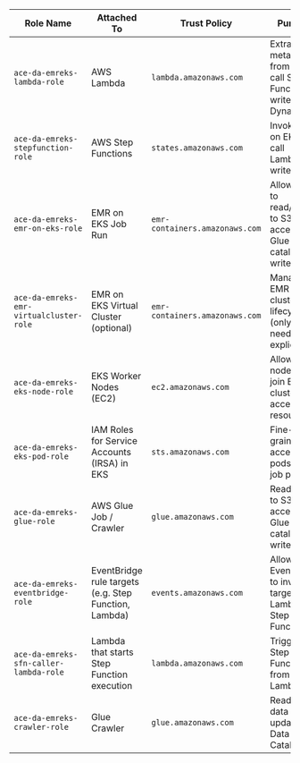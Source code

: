 | **Role Name**                           | **Attached To**                                       | **Trust Policy**               | **Purpose**                                                          | **Key Permissions**                                                   |
| --------------------------------------- | ----------------------------------------------------- | ------------------------------ | -------------------------------------------------------------------- | --------------------------------------------------------------------- |
| `ace-da-emreks-lambda-role`             | AWS Lambda                                            | `lambda.amazonaws.com`         | Extract metadata from files, call Step Function or write to DynamoDB | `dynamodb:PutItem`, `states:StartExecution`, `s3:GetObject`, `logs:*` |
| `ace-da-emreks-stepfunction-role`       | AWS Step Functions                                    | `states.amazonaws.com`         | Invoke EMR on EKS job, call Lambda, write logs                       | `lambda:InvokeFunction`, `emr-containers:StartJobRun`, `logs:*`       |
| `ace-da-emreks-emr-on-eks-role`         | EMR on EKS Job Run                                    | `emr-containers.amazonaws.com` | Allow EMR to read/write to S3, access Glue catalog, write logs       | `s3:*`, `glue:Get*`, `logs:*`, `kms:Decrypt`                          |
| `ace-da-emreks-emr-virtualcluster-role` | EMR on EKS Virtual Cluster (optional)                 | `emr-containers.amazonaws.com` | Manage EMR virtual cluster lifecycle (only if needed explicitly)     | `eks:AccessKubernetesApi`, `eks:DescribeCluster`                      |
| `ace-da-emreks-eks-node-role`           | EKS Worker Nodes (EC2)                                | `ec2.amazonaws.com`            | Allow EC2 nodes to join EKS cluster and access resources             | `eks:DescribeCluster`, `ecr:GetAuthorizationToken`, `logs:*`, `s3:*`  |
| `ace-da-emreks-eks-pod-role`            | IAM Roles for Service Accounts (IRSA) in EKS          | `sts.amazonaws.com`            | Fine-grained access for pods (EMR job pods)                          | `s3:*`, `glue:*`, `cloudwatch:PutMetricData`                          |
| `ace-da-emreks-glue-role`               | AWS Glue Job / Crawler                                | `glue.amazonaws.com`           | Read/write to S3, access Glue catalog, write logs                    | `s3:*`, `glue:*`, `logs:*`, `kms:Decrypt`                             |
| `ace-da-emreks-eventbridge-role`        | EventBridge rule targets (e.g. Step Function, Lambda) | `events.amazonaws.com`         | Allow EventBridge to invoke targets like Lambda or Step Functions    | `lambda:InvokeFunction`, `states:StartExecution`                      |
| `ace-da-emreks-sfn-caller-lambda-role`  | Lambda that starts Step Function execution            | `lambda.amazonaws.com`         | Trigger Step Function from Lambda                                    | `states:StartExecution`                                               |
| `ace-da-emreks-crawler-role`            | Glue Crawler                                          | `glue.amazonaws.com`           | Read S3 data and update Glue Data Catalog                            | `s3:GetObject`, `glue:UpdateTable`                                    |

